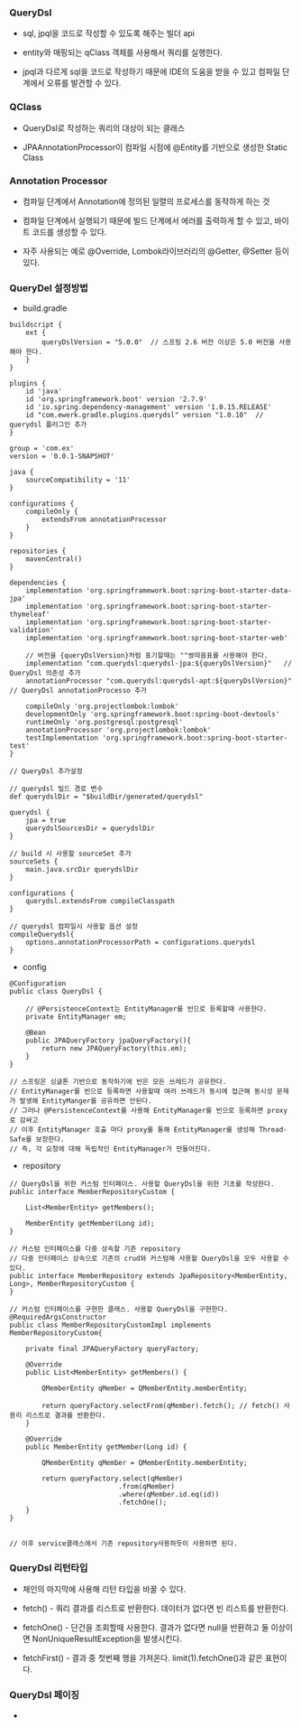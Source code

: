 ### QueryDsl

* sql, jpql을 코드로 작성할 수 있도록 해주는 빌더 api

* entity와 매핑되는 qClass 객체를 사용해서 쿼리를 실행한다.

* jpql과 다르게 sql을 코드로 작성하기 때문에 IDE의 도움을 받을 수 있고 컴파일 단계에서 오류를 발견할 수 있다. 


### QClass

* QueryDsl로 작성하는 쿼리의 대상이 되는 클래스

* JPAAnnotationProcessor이 컴파일 시점에 @Entity를 기반으로 생성한 Static Class


### Annotation Processor

* 컴파일 단계에서 Annotation에 정의된 일렬의 프로세스를 동작하게 하는 것

* 컴파일 단계에서 실행되기 때문에 빌드 단계에서 에러를 출력하게 할 수 있고, 바이트 코드를 생성할 수 있다.

* 자주 사용되는 예로 @Override, Lombok라이브러리의 @Getter, @Setter 등이 있다.


### QueryDel 설정방법

* build.gradle

```
buildscript {
	ext {
		queryDslVersion = "5.0.0"  // 스프링 2.6 버전 이상은 5.0 버전을 사용해야 한다.
	}
}

plugins {
	id 'java'
	id 'org.springframework.boot' version '2.7.9'
	id 'io.spring.dependency-management' version '1.0.15.RELEASE'
	id "com.ewerk.gradle.plugins.querydsl" version "1.0.10"  // querydsl 플러그인 추가
}

group = 'com.ex'
version = '0.0.1-SNAPSHOT'

java {
	sourceCompatibility = '11'
}

configurations {
	compileOnly {
		extendsFrom annotationProcessor
	}
}

repositories {
	mavenCentral()
}

dependencies {
	implementation 'org.springframework.boot:spring-boot-starter-data-jpa'
	implementation 'org.springframework.boot:spring-boot-starter-thymeleaf'
	implementation 'org.springframework.boot:spring-boot-starter-validation'
	implementation 'org.springframework.boot:spring-boot-starter-web'

    // 버전을 {queryDslVersion}처럼 표기할때는 ""쌍따옴표를 사용해야 한다.
	implementation "com.querydsl:querydsl-jpa:${queryDslVersion}"	// QueryDsl 의존성 추가
	annotationProcessor "com.querydsl:querydsl-apt:${queryDslVersion}" // QueryDsl annotationProcesso 추가

	compileOnly 'org.projectlombok:lombok'
	developmentOnly 'org.springframework.boot:spring-boot-devtools'
	runtimeOnly 'org.postgresql:postgresql'
	annotationProcessor 'org.projectlombok:lombok'
	testImplementation 'org.springframework.boot:spring-boot-starter-test'
}

// QueryDsl 추가설정

// querydsl 빌드 경로 변수
def querydslDir = "$buildDir/generated/querydsl"

querydsl {
	jpa = true
	querydslSourcesDir = querydslDir
}

// build 시 사용할 sourceSet 추가
sourceSets {
	main.java.srcDir querydslDir
}

configurations {
	querydsl.extendsFrom compileClasspath
}

// querydsl 컴파일시 사용할 옵션 설정
compileQuerydsl{
	options.annotationProcessorPath = configurations.querydsl
}

```

* config

```
@Configuration
public class QueryDsl {

    // @PersistenceContext는 EntityManager를 빈으로 등록할때 사용한다.
    private EntityManager em;

    @Bean
    public JPAQueryFactory jpaQueryFactory(){
        return new JPAQueryFactory(this.em);
    }
}

// 스프링은 싱글톤 기반으로 동작하기에 빈은 모든 쓰레드가 공유한다.
// EntityManager를 빈으로 등록하면 사용할때 여러 쓰레드가 동시에 접근해 동시성 문제가 발생해 EntityManger를 공유하면 안된다.
// 그러나 @PersistenceContext를 사용해 EntityManager를 빈으로 등록하면 proxy로 감싸고
// 이후 EntityManager 호출 마다 proxy를 통해 EntityManager를 생성해 Thread-Safe를 보장한다.
// 즉, 각 요청에 대해 독립적인 EntityManager가 만들어진다.
```

* repository

```
// QueryDsl을 위한 커스텀 인터페이스. 사용할 QueryDsl을 위한 기초를 작성한다.
public interface MemberRepositoryCustom {

    List<MemberEntity> getMembers();

    MemberEntity getMember(Long id);
}

// 커스텀 인터페이스를 다중 상속할 기존 repository
// 다중 인터페이스 상속으로 기존의 crud와 커스텀해 사용할 QueryDsl을 모두 사용할 수 있다. 
public interface MemberRepository extends JpaRepository<MemberEntity, Long>, MemberRepositoryCustom {
}

// 커스텀 인터페이스를 구현한 클래스. 사용할 QueryDsl을 구현한다.
@RequiredArgsConstructor
public class MemberRepositoryCustomImpl implements MemberRepositoryCustom{

    private final JPAQueryFactory queryFactory;

    @Override
    public List<MemberEntity> getMembers() {

        QMemberEntity qMember = QMemberEntity.memberEntity;

        return queryFactory.selectFrom(qMember).fetch(); // fetch() 사용리 리스트로 결과를 반환한다.
    }

    @Override
    public MemberEntity getMember(Long id) {

        QMemberEntity qMember = QMemberEntity.memberEntity;

        return queryFactory.select(qMember)
                           .from(qMember)
                           .where(qMember.id.eq(id))
                           .fetchOne();
    }
}


// 이후 service클래스에서 기존 repository사용하듯이 사용하면 된다.
```

### QueryDsl 리턴타입

* 체인의 마지막에 사용해 리턴 타입을 바꿀 수 있다.

* fetch() - 쿼리 결과를 리스트로 반환한다. 데이터가 없다면 빈 리스트를 반환한다.

* fetchOne() - 단건을 조회할때 사용한다. 결과가 없다면 null을 반환하고 둘 이상이면 NonUniqueResultException을 발생시킨다.

* fetchFirst() - 결과 중 첫번째 행을 가져온다. limit(1).fetchOne()과 같은 표현이다.



### QueryDsl 페이징

* 
